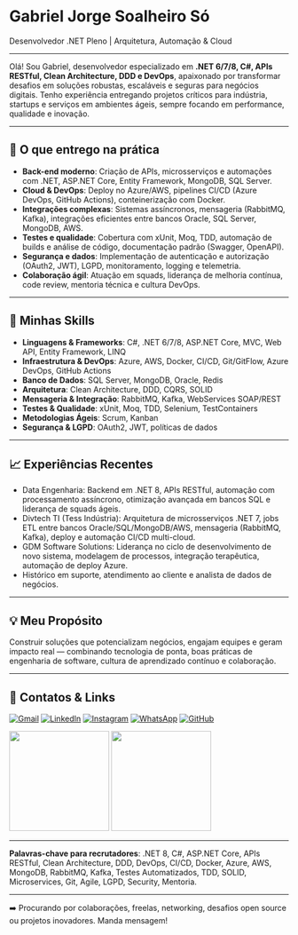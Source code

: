 # Gabriel Jorge Soalheiro Só

Desenvolvedor .NET Pleno | Arquitetura, Automação & Cloud

---
Olá! Sou Gabriel, desenvolvedor especializado em **.NET 6/7/8, C#, APIs RESTful, Clean Architecture, DDD e DevOps**, apaixonado por transformar desafios em soluções robustas, escaláveis e seguras para negócios digitais. Tenho experiência entregando projetos críticos para indústria, startups e serviços em ambientes ágeis, sempre focando em performance, qualidade e inovação.

---

## 🚀 O que entrego na prática

- **Back-end moderno**: Criação de APIs, microsserviços e automações com .NET, ASP.NET Core, Entity Framework, MongoDB, SQL Server.
- **Cloud & DevOps**: Deploy no Azure/AWS, pipelines CI/CD (Azure DevOps, GitHub Actions), conteinerização com Docker.
- **Integrações complexas**: Sistemas assíncronos, mensageria (RabbitMQ, Kafka), integrações eficientes entre bancos Oracle, SQL Server, MongoDB, AWS.
- **Testes e qualidade**: Cobertura com xUnit, Moq, TDD, automação de builds e análise de código, documentação padrão (Swagger, OpenAPI).
- **Segurança e dados**: Implementação de autenticação e autorização (OAuth2, JWT), LGPD, monitoramento, logging e telemetria.
- **Colaboração ágil**: Atuação em squads, liderança de melhoria contínua, code review, mentoria técnica e cultura DevOps.

---

## 🔧 Minhas Skills

- **Linguagens & Frameworks**: C#, .NET 6/7/8, ASP.NET Core, MVC, Web API, Entity Framework, LINQ
- **Infraestrutura & DevOps**: Azure, AWS, Docker, CI/CD, Git/GitFlow, Azure DevOps, GitHub Actions
- **Banco de Dados**: SQL Server, MongoDB, Oracle, Redis
- **Arquitetura**: Clean Architecture, DDD, CQRS, SOLID
- **Mensageria & Integração**: RabbitMQ, Kafka, WebServices SOAP/REST
- **Testes & Qualidade**: xUnit, Moq, TDD, Selenium, TestContainers
- **Metodologias Ágeis**: Scrum, Kanban
- **Segurança & LGPD**: OAuth2, JWT, políticas de dados

---

## 📈 Experiências Recentes

- Data Engenharia: Backend em .NET 8, APIs RESTful, automação com processamento assíncrono, otimização avançada em bancos SQL e liderança de squads ágeis.
- Divtech TI (Tess Indústria): Arquitetura de microsserviços .NET 7, jobs ETL entre bancos Oracle/SQL/MongoDB/AWS, mensageria (RabbitMQ, Kafka), deploy e automação CI/CD multi-cloud.
- GDM Software Solutions: Liderança no ciclo de desenvolvimento de novo sistema, modelagem de processos, integração terapêutica, automação de deploy Azure.
- Histórico em suporte, atendimento ao cliente e analista de dados de negócios.

---

## 💡 Meu Propósito

Construir soluções que potencializam negócios, engajam equipes e geram impacto real — combinando tecnologia de ponta, boas práticas de engenharia de software, cultura de aprendizado contínuo e colaboração.

---

## 👥 Contatos & Links

[![Gmail](https://img.shields.io/badge/Gmail-D14836?style=for-the-badge&logo=gmail&logoColor=white)](mailto:gabrielsoalheiro2016@gmail.com)
[![LinkedIn](https://img.shields.io/badge/linkedin-%230077B5.svg?style=for-the-badge&logo=linkedin&logoColor=white)](https://www.linkedin.com/in/gabrielsoalheiro/)
[![Instagram](https://img.shields.io/badge/Instagram-%23E4405F.svg?style=for-the-badge&logo=Instagram&logoColor=white)](https://www.instagram.com/gabriel_soalheiro/)
[![WhatsApp](https://img.shields.io/badge/WhatsApp-25D366?style=for-the-badge&logo=whatsapp&logoColor=white)](https://wa.me/5533999857659)
[![GitHub](https://img.shields.io/badge/GitHub-%23121011.svg?style=for-the-badge&logo=github&logoColor=white)](https://github.com/GabrielSoalheiro)

<div>
  <img height="180em" src="https://github-readme-stats.vercel.app/api/top-langs/?username=GabrielSoalheiro&layout=compact&langs_count=10&hide=JavaScript,CSS"/>
  <img height="180em" src="https://github-readme-stats.vercel.app/api?username=GabrielSoalheiro&show_icons=true&include_all_commits=true&count_private=true"/>
</div>

---

**Palavras-chave para recrutadores**: .NET 8, C#, ASP.NET Core, APIs RESTful, Clean Architecture, DDD, DevOps, CI/CD, Docker, Azure, AWS, MongoDB, RabbitMQ, Kafka, Testes Automatizados, TDD, SOLID, Microservices, Git, Agile, LGPD, Security, Mentoria.

---

➡️ Procurando por colaborações, freelas, networking, desafios open source ou projetos inovadores. Manda mensagem!